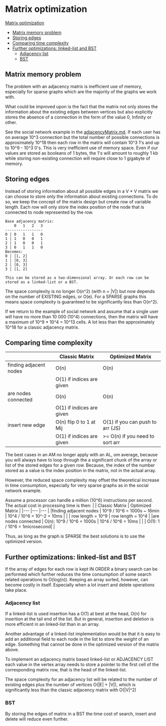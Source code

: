 # Matrix optimization 

[Matrix optimization](#matrix-optimization)
  - [Matrix memory problem](#matrix-memory-problem)
  - [Storing edges](#storing-edges)
  - [Comparing time complexity](#comparing-time-complexity)
  - [Further optimizations: linked-list and BST](#further-optimizations-linked-list-and-bst)
    - [Adjacency list](#adjacency-list)
    - [BST](#bst)

## Matrix memory problem
The problem with an adjacency matrix is inefficient use of memory, especially for sparse graphs which are the majority of the graphs we work with.

What could be improved upon is the fact that the matrix not only stores the information about the existing edges between vertices but also explicitly stores the absence of a connection in the form of the value 0, Infinity or other.

See the social network example in the [adjacencyMatrix.md](adjacencyMatrix.md). If each user has on average 10^3 connection but the total number of possible connections is approximately 10^18 then each row in the matrix will contain 10^3 1's and up to 10^9 - 10^3 0's. This is very inefficient use of memory space. Even if our values are stored as booleans of 1 bytes, the 1's will amount to roughly 1 kb while storing non-existing connection will require close to 1 gigabyte of memory.

## Storing edges
Instead of storing information about all possible edges in a V * V matrix we can choose to store only the information about existing connections. To do so, we keep the concept of the matrix design but create row of variable length. Each row will only store the index position of the node that is connected to node represented by the row.
```
Base adjacency matrix:
    0   1   2   3
-----------------
0 | 0   1   1   0  
1 | 1   0   0   1
2 | 1   0   0   1
3 | 0   1   1   0
Becomes:
0 | [1, 2]
1 | [0, 3]
2 | [0, 3]
3 | [1, 2]

This can be stored as a two-dimensional array. Or each row can be stored as a linked-list or a BST. 
```
The space complexity is no longer O(n^2) (with n = |V|) but now depends on the number of EXISTING edges, or O(e). For a SPARSE graphs this means space complexity is guaranteed to be significantly less than O(n^2).

If we return to the example of social network and assume that a single user will have no more than 10 000 (10^4) connections, then the matrix will have a maximum of 10^9 * 10^4 = 10^13 cells. A lot less than the approximately 10^18 for a classic adjacency matrix.

## Comparing time complexity
|                        |       Classic Matrix      |     Optimized Matrix     |
|---                     |---                        |---                       |
|finding adjacent nodes  | O(n)                      | O(n)                     |
|                        | O(1) if indices are given |                          |
|are nodes connected     | O(n)                      | O(n)                     |
|                        | O(1) if indices are given |                                 |
|insert new edge         | O(n) flip 0 to 1 at Mij   | O(1) if you can push to arr (JS)|
|                        | O(1) if indices are given | >= O(n) if you need to sort arr |
The best cases in an AM no longer apply with an AL, om average, because you will always have to loop through the a significant chunk of the array or list of the stored edges for a given row. Because, the index of the number stored as a value is the index position in the matrix, not in the actual array.

However, the reduced space complexity may offset the theoretical increase in time consumption, especially for very sparse graphs as in the social network example.

Assume a processor can handle a million (10^6) instructions per second. The actual cost in processing time is then:
|                        |       Classic Matrix         |   Optimized Matrix           |
|---                     |---                           |---                           |
|finding adjacent nodes  | 10^9 / 10^6 = 1000s ~ 16min  | 10^4 / 10^6 = 10^-2 = 10ms   |
|                        | row length = 10^9            | row length = 10^4            |
|are nodes connected     | O(n): 10^9 / 10^6 = 1000s    | 10^4 / 10^6 = 10ms           |
|                        | O(1): 1 / 10^6 = 1microsecond|                              |

Thus, as long as the graph is SPARSE the best solutions is to use the optimized version.

## Further optimizations: linked-list and BST
If the array of edges for each row is kept IN ORDER a binary search can be performed which further reduces the time consumption of some search related operations to O(log(n)). Keeping an array sorted, however, can become costly in itself. Especially when a lot insert and delete operations take place.

### Adjacency list
If a linked-list is used insertion has a O(1) at best at the head, O(n) for insertion at the tail end of the list. But in general, insertion and deletion is more efficient in an linked-list than in an array.

Another advantage of a linked-list implementation would be that it is easy to add an additional field to each node in the list to store the *weight* of an edge. Something that cannot be done in the optimized version of the matrix above.

To implement an adjacency matrix based linked-list or ADJACENCY LIST each value in the vertex array needs to store a pointer to the first cell of the corresponding matrix row, that is the head of the linked-list.

The space complexity for an adjacency list will be related to the number of existing edges plus the number of vertices O(|E| + |V|), which is significantly less than the classic adjacency matrix with O(|V|^2) 

### BST
By storing the edges of matrix in a BST the time cost of search, insert and delete will reduce even further. 